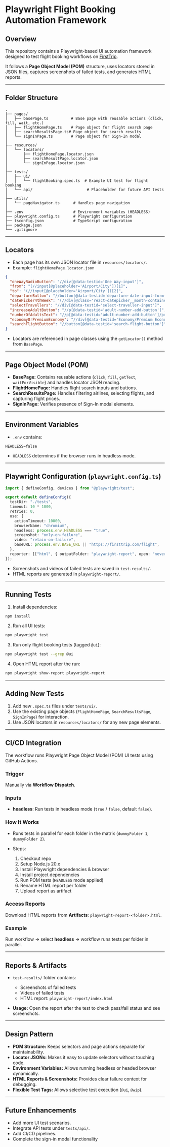# Playwright Flight Booking Automation Framework

## Overview

This repository contains a Playwright-based UI automation framework designed to test flight booking workflows on [FirstTrip](https://firsttrip.com/flight).

It follows a **Page Object Model (POM)** structure, uses locators stored in JSON files, captures screenshots of failed tests, and generates HTML reports.

---

## Folder Structure

```
.
├── pages/
│   ├── basePage.ts          # Base page with reusable actions (click, fill, wait, etc.)
│   ├── flightHomePage.ts    # Page object for flight search page
│   ├── searchResultsPage.ts# Page object for search results
│   └── signInPage.ts        # Page object for Sign-In modal
│
├── resources/
│   └── locators/
│       ├── flightHomePage.locator.json
│       ├── searchResultPage.locator.json
│       └── signInPage.locator.json
│
├── tests/
│   ├── ui/
│   │   └── flightBooking.spec.ts  # Example UI test for flight booking
│   └── api/                        # Placeholder for future API tests
│
├── utils/
│   └── pageNavigator.ts      # Handles page navigation
│
├── .env                      # Environment variables (HEADLESS)
├── playwright.config.ts      # Playwright configuration
├── tsconfig.json             # TypeScript configuration
├── package.json
└── .gitignore
```

---

## Locators

* Each page has its own JSON locator file in `resources/locators/`.
* Example: `flightHomePage.locator.json`

```json
{
  "oneWayRadioButton": "//div[@data-testid='One Way-input']",
  "from": "(//input[@placeholder='Airport/City'])[1]",
  "to": "(//input[@placeholder='Airport/City'])[2]",
  "departureButton": "//button[@data-testid='departure-date-input-form-1']",
  "datePicker4thWeek": "(//div[@class='react-datepicker__month-container'])[1]/div[2]/div[4]/div[text()='{index}']",
  "selectTravellers": "//div[@data-testid='select-traveller-input']",
  "increaseAdultButton": "//p[@data-testid='adult-number-add-button']",
  "numberOfAdultsText": "//p[@data-testid='adult-number-add-button']/preceding-sibling::p[1]",
  "economyOrPremiumEconomy": "//div[@data-testid='Economy/Premium Economy-class']",
  "searchFlightButton": "//button[@data-testid='search-flight-button']"
}
```

* Locators are referenced in page classes using the `getLocator()` method from `BasePage`.

---

## Page Object Model (POM)

* **BasePage:** Contains reusable actions (`click`, `fill`, `getText`, `waitForVisible`) and handles locator JSON reading.
* **FlightHomePage:** Handles flight search inputs and buttons.
* **SearchResultsPage:** Handles filtering airlines, selecting flights, and capturing flight prices.
* **SignInPage:** Verifies presence of Sign-In modal elements.

---

## Environment Variables

* `.env` contains:

```
HEADLESS=false
```

* `HEADLESS` determines if the browser runs in headless mode.

---

## Playwright Configuration (`playwright.config.ts`)

```ts
import { defineConfig, devices } from "@playwright/test";

export default defineConfig({
  testDir: "./tests",
  timeout: 10 * 1000,
  retries: 0,
  use: {
    actionTimeout: 10000,
    browserName: "chromium",
    headless: process.env.HEADLESS === "true",
    screenshot: "only-on-failure",
    video: "retain-on-failure",
    baseURL: process.env.BASE_URL || "https://firsttrip.com/flight",
  },
  reporter: [["html", { outputFolder: "playwright-report", open: "never" }]],
});
```

* Screenshots and videos of failed tests are saved in `test-results/`.
* HTML reports are generated in `playwright-report/`.

---

## Running Tests

1. Install dependencies:

```bash
npm install
```

2. Run all UI tests:

```bash
npx playwright test
```

3. Run only flight booking tests (tagged `@ui`):

```bash
npx playwright test --grep @ui
```

4. Open HTML report after the run:

```bash
npx playwright show-report playwright-report
```

---

## Adding New Tests

1. Add new `.spec.ts` files under `tests/ui/`.
2. Use the existing page objects (`FlightHomePage`, `SearchResultsPage`, `SignInPage`) for interaction.
3. Use JSON locators in `resources/locators/` for any new page elements.

---

## CI/CD Integration

The workflow runs Playwright Page Object Model (POM) UI tests using GitHub Actions.

### Trigger

Manually via **Workflow Dispatch**.

### Inputs

* **headless**: Run tests in headless mode (`true` / `false`, default `false`).

### How It Works

* Runs tests in parallel for each folder in the matrix (`dummyFolder 1`, `dummyFolder 2`).
* Steps:

  1. Checkout repo
  2. Setup Node.js 20.x
  3. Install Playwright dependencies & browser
  4. Install project dependencies
  5. Run POM tests (`HEADLESS` mode applied)
  6. Rename HTML report per folder
  7. Upload report as artifact

### Access Reports

Download HTML reports from **Artifacts**: `playwright-report-<folder>.html`.

### Example

Run workflow → select **headless** → workflow runs tests per folder in parallel.

---

## Reports & Artifacts

* `test-results/` folder contains:

  * Screenshots of failed tests
  * Videos of failed tests
  * HTML report: `playwright-report/index.html`
* **Usage:** Open the report after the test to check pass/fail status and see screenshots.

---

## Design Pattern

* **POM Structure:** Keeps selectors and page actions separate for maintainability.
* **Locator JSONs:** Makes it easy to update selectors without touching code.
* **Environment Variables:** Allows running headless or headed browser dynamically.
* **HTML Reports & Screenshots:** Provides clear failure context for debugging.
* **Flexible Test Tags:** Allows selective test execution (`@ui`, `@wip`).

---

## Future Enhancements

* Add more UI test scenarios.
* Integrate API tests under `tests/api/`.
* Add CI/CD pipelines.
* Complete the sign-in modal functionality
